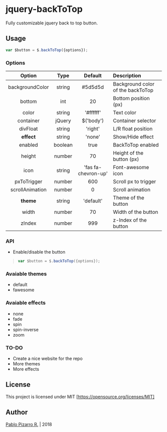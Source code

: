 # jquery-backToTop
Fully customizable jquery back to top button.

## Usage

```javascript
var $button = $.backToTop({options});
```

### Options

| Option | Type | Default | Description |
| :-:|:-:|:-:|:--|
| backgroundColor | string |#5d5d5d | Background color of the backToTop |
| bottom | int | 20 | Bottom position (px) |
| color | string | '#ffffff' | Text color |
| container | jQuery | $('body') | Container selector |
| divFloat | string | 'right' |L/R float position |
| **effect** | string | 'none' | Show/Hide effect |
| enabled | boolean | true | BackToTop enabled |
| height | number | 70 | Height of the button (px) |
| icon | string | 'fas fa-chevron-up' | Font-awesome icon |
| pxToTrigger | number | 600 | Scroll px to trigger |
| scrollAnimation | number | 0 | Scroll animation |
| **theme** | string | 'default' | Theme of the button |
| width | number | 70 | Width of the button |
| zIndex | number | 999 | z-Index of the button |


### API

- Enable/disable the button

>```javascript
>var $button = $.backToTop({options});
>```

### Avaiable themes

- default
- fawesome

### Avaiable effects

- none
- fade
- spin
- spin-inverse
- zoom

### TO-DO

- Create a nice website for the repo
- More themes
- More effects

## License
This project is licensed under MIT [https://opensource.org/licenses/MIT]

## Author
<a href="http://ppizarror.com" title="ppizarror">Pablo Pizarro R.</a> | 2018
